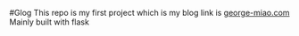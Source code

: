 #Glog
This repo is my first project which is my blog
link is [george-miao.com](george-miao.com)
Mainly built with flask
